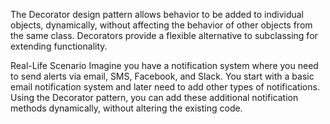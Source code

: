 The Decorator design pattern allows behavior to be added to individual objects, dynamically, without affecting the behavior of other objects from the same class. Decorators provide a flexible alternative to subclassing for extending functionality.

Real-Life Scenario
Imagine you have a notification system where you need to send alerts via email, SMS, Facebook, and Slack. You start with a basic email notification system and later need to add other types of notifications. Using the Decorator pattern, you can add these additional notification methods dynamically, without altering the existing code.